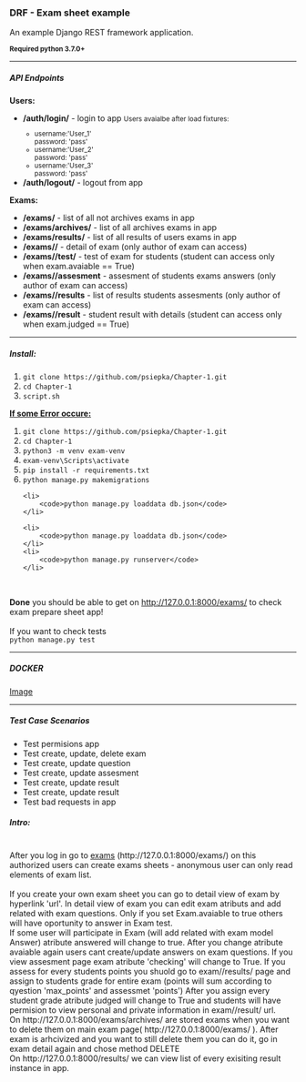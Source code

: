 <h3>DRF - Exam sheet example</h3>
<p>An example Django REST framework application.</p>

<strong><small>Required python 3.7.0+</small></strong>

<hr>
<h5>API Endpoints</h5>

<b>Users:</b>
<ul>
    <li>
        <b>/auth/login/</b> - login to app
        <small>Users avaialbe after load fixtures:
            <ul>
                <li>
                    username:'User_1'<br>
                    password: 'pass'
                </li>
                <li>
                    username:'User_2'<br>
                    password: 'pass'
                </li>
                <li>
                    username:'User_3'<br>
                    password: 'pass'
                </li>
            </ul>
        </small>
    </li>
    <li>
        <b>/auth/logout/</b> - logout from app
    </li>
</ul>

<b>Exams:</b>
<ul>
    <li>
        <b>/exams/</b> - list of all not archives exams in app
    </li>
    <li>
        <b>/exams/archives/</b> - list of all archives exams in app
    </li>
    <li>
        <b>/exams/results/</b> - list of all results of users exams in app
    </li>
    <li>
        <b>/exams/<pk>/</b> - detail of exam (only author of exam can access)
    </li>
    <li>
        <b>/exams/<pk>/test/</b> - test of exam for students (student can access only when exam.avaiable == True)
    </li>
    <li>
        <b>/exams/<pk>/assesment</b> - assesment of students exams answers (only author of exam can access)
    </li>
    <li>
        <b>/exams/<pk>/results</b> - list of results students assesments (only author of exam can access)
    </li>
    <li>
        <b>/exams/<pk>/result</b> - student result with details (student can access only when exam.judged == True)
    </li>
</ul>

<hr>
<h5>Install: </h5>
<ol>
    <li>
        <code>git clone https://github.com/psiepka/Chapter-1.git</code>
    </li>
    <li>
        <code>cd Chapter-1</code>
    </li>
    <li>
        <code>script.sh</code>
    </li>
</ol>

<b><u> If some Error occure: </u></b>

<ol>
    <li>
        <code>git clone https://github.com/psiepka/Chapter-1.git</code>
    </li>
    <li>
        <code>cd Chapter-1</code>
    </li>
    <li>
        <code>python3 -m venv exam-venv</code>
    </li>
    <li>
        <code>exam-venv\Scripts\activate</code>
    </li>
    <li>
        <code>pip install -r requirements.txt</code>
    </li>
    <li>
        <code>python manage.py makemigrations</code>
    </li>

    <li>
        <code>python manage.py loaddata db.json</code>
    </li>

    <li>
        <code>python manage.py loaddata db.json</code>
    </li>
    <li>
        <code>python manage.py runserver</code>
    </li>
</ol>
<br>

<b>Done</b> you should be able to get on http://127.0.0.1:8000/exams/ to check exam prepare sheet app!<br>
<br>
If you want to check tests
<br>
<code>python manage.py test</code>


<hr>
<h5>DOCKER</h5>
<a href="https://hub.docker.com/r/patrykeo/exams">Image</a>
<hr>

<h5>Test Case Scenarios</h5>
<ul>
    <li>Test permisions app</li>
    <li>Test create, update, delete exam</li>
    <li>Test create, update question</li>
    <li>Test create, update assesment</li>
    <li>Test create, update result</li>
    <li>Test create, update result</li>
    <li>Test bad requests in app</li>
</ul>


<h5>Intro:</h5>
<br>
After you log in go to <a href="http://127.0.0.1:8000/exams/">exams</a> (http://127.0.0.1:8000/exams/)
on this authorized users can create exams sheets - anonymous user can only read elements of exam list.
<br>
<br>
If you create your own exam sheet you can go to detail view of exam by hyperlink 'url'.
In detail view of exam you can edit exam atributs and add related with exam questions.
Only if you set Exam.avaiable to true others will have oportunity to answer in Exam test.
<br>
If some user will participate in Exam (will add related with exam model Answer) atribute answered will change to true.
After you change atribute avaiable again users cant create/update answers on exam questions.
If you view assesment page exam atribute 'checking' will change to True.
If you assess for every students points you shuold go to exam/<pk>/results/ page and assign to students grade for entire exam
(points will sum according to qyestion 'max_points' and assessmet 'points')
After you assign every student grade atribute judged will change to True and students will have permision to view personal and private information in exam/<pk>/result/ url.
<br>
On http://127.0.0.1:8000/exams/archives/ are stored exams when you want to delete them on main exam page( http://127.0.0.1:8000/exams/ ).
After exam is arhcivized and you want to still delete them you can do it, go in exam detail again and chose method DELETE
<br>
On http://127.0.0.1:8000/results/  we can view list of every exisiting result instance in app.
